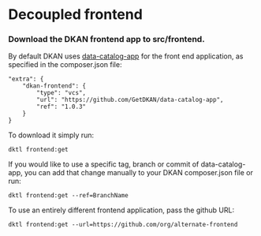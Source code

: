# Decoupled frontend

### Download the DKAN frontend app to src/frontend.

By default DKAN uses [data-catalog-app](https://github.com/GetDKAN/data-catalog-app) for the front end application, as specified in the composer.json file:

```
"extra": {
    "dkan-frontend": {
        "type": "vcs",
        "url": "https://github.com/GetDKAN/data-catalog-app",
        "ref": "1.0.3"
    }
}
```

To download it simply run:

```
dktl frontend:get
```

If you would like to use a specific tag, branch or commit of data-catalog-app, you can add that change manually to your DKAN composer.json file or run:

```
dktl frontend:get --ref=BranchName
```

To use an entirely different frontend application, pass the github URL:

```
dktl frontend:get --url=https://github.com/org/alternate-frontend
```

